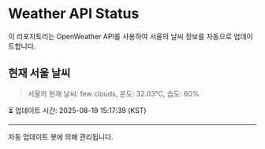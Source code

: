 
# Weather API Status

이 리포지토리는 OpenWeather API를 사용하여 서울의 날씨 정보를 자동으로 업데이트합니다.

## 현재 서울 날씨
> 서울의 현재 날씨: few clouds, 온도: 32.03°C, 습도: 60%

⏳ 업데이트 시간: 2025-08-19 15:17:39 (KST)

---
자동 업데이트 봇에 의해 관리됩니다.
